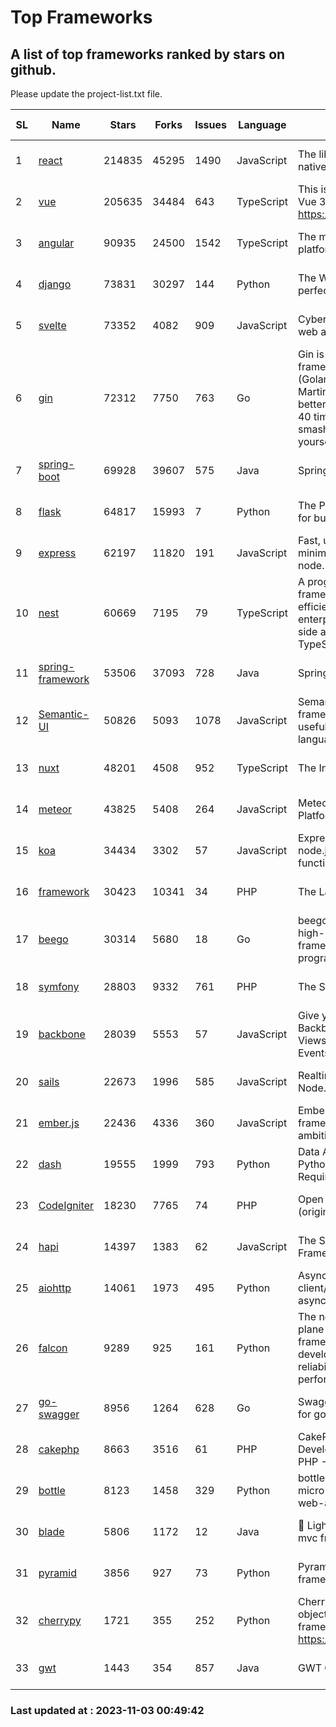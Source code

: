 # Top Frameworks
## A list of top frameworks ranked by stars on github.  
Please update the project-list.txt file.

| SL| Name  | Stars| Forks| Issues | Language | Description | Last Commit |
| --| ------| -----| ---- | ------ | -------- | ----------- | ----------- |
| 1 | [react](https://github.com/facebook/react) | 214835 | 45295 | 1490 | JavaScript | The library for web and native user interfaces. | 2023-11-02 20:13:21 |
| 2 | [vue](https://github.com/vuejs/vue) | 205635 | 34484 | 643 | TypeScript | This is the repo for Vue 2. For Vue 3, go to https://github.com/vuejs/core | 2023-10-23 07:55:40 |
| 3 | [angular](https://github.com/angular/angular) | 90935 | 24500 | 1542 | TypeScript | The modern web developer’s platform | 2023-11-02 22:29:44 |
| 4 | [django](https://github.com/django/django) | 73831 | 30297 | 144 | Python | The Web framework for perfectionists with deadlines. | 2023-11-02 16:57:39 |
| 5 | [svelte](https://github.com/sveltejs/svelte) | 73352 | 4082 | 909 | JavaScript | Cybernetically enhanced web apps | 2023-10-31 19:27:22 |
| 6 | [gin](https://github.com/gin-gonic/gin) | 72312 | 7750 | 763 | Go | Gin is a HTTP web framework written in Go (Golang). It features a Martini-like API with much better performance -- up to 40 times faster. If you need smashing performance, get yourself some Gin. | 2023-09-27 07:17:11 |
| 7 | [spring-boot](https://github.com/spring-projects/spring-boot) | 69928 | 39607 | 575 | Java | Spring Boot | 2023-11-02 22:17:45 |
| 8 | [flask](https://github.com/pallets/flask) | 64817 | 15993 | 7 | Python | The Python micro framework for building web applications. | 2023-10-28 15:42:53 |
| 9 | [express](https://github.com/expressjs/express) | 62197 | 11820 | 191 | JavaScript | Fast, unopinionated, minimalist web framework for node. | 2023-06-04 15:47:20 |
| 10 | [nest](https://github.com/nestjs/nest) | 60669 | 7195 | 79 | TypeScript | A progressive Node.js framework for building efficient, scalable, and enterprise-grade server-side applications with TypeScript/JavaScript 🚀 | 2023-11-02 10:59:45 |
| 11 | [spring-framework](https://github.com/spring-projects/spring-framework) | 53506 | 37093 | 728 | Java | Spring Framework | 2023-11-02 16:18:25 |
| 12 | [Semantic-UI](https://github.com/Semantic-Org/Semantic-UI) | 50826 | 5093 | 1078 | JavaScript | Semantic is a UI component framework based around useful principles from natural language. | 2023-01-11 17:05:32 |
| 13 | [nuxt](https://github.com/nuxt/nuxt) | 48201 | 4508 | 952 | TypeScript | The Intuitive Vue Framework. | 2023-11-02 19:51:32 |
| 14 | [meteor](https://github.com/meteor/meteor) | 43825 | 5408 | 264 | JavaScript | Meteor, the JavaScript App Platform | 2023-10-31 15:05:35 |
| 15 | [koa](https://github.com/koajs/koa) | 34434 | 3302 | 57 | JavaScript | Expressive middleware for node.js using ES2017 async functions | 2023-10-31 13:09:26 |
| 16 | [framework](https://github.com/laravel/framework) | 30423 | 10341 | 34 | PHP | The Laravel Framework. | 2023-11-02 13:47:02 |
| 17 | [beego](https://github.com/beego/beego) | 30314 | 5680 | 18 | Go | beego is an open-source, high-performance web framework for the Go programming language. | 2023-10-26 14:18:44 |
| 18 | [symfony](https://github.com/symfony/symfony) | 28803 | 9332 | 761 | PHP | The Symfony PHP framework | 2023-11-02 20:44:56 |
| 19 | [backbone](https://github.com/jashkenas/backbone) | 28039 | 5553 | 57 | JavaScript | Give your JS App some Backbone with Models, Views, Collections, and Events | 2023-08-10 22:05:08 |
| 20 | [sails](https://github.com/balderdashy/sails) | 22673 | 1996 | 585 | JavaScript | Realtime MVC Framework for Node.js | 2023-09-01 21:26:40 |
| 21 | [ember.js](https://github.com/emberjs/ember.js) | 22436 | 4336 | 360 | JavaScript | Ember.js - A JavaScript framework for creating ambitious web applications | 2023-10-30 18:43:51 |
| 22 | [dash](https://github.com/plotly/dash) | 19555 | 1999 | 793 | Python | Data Apps & Dashboards for Python. No JavaScript Required. | 2023-10-26 19:38:28 |
| 23 | [CodeIgniter](https://github.com/bcit-ci/CodeIgniter) | 18230 | 7765 | 74 | PHP | Open Source PHP Framework (originally from EllisLab) | 2023-04-07 17:57:13 |
| 24 | [hapi](https://github.com/hapijs/hapi) | 14397 | 1383 | 62 | JavaScript | The Simple, Secure Framework Developers Trust | 2023-09-18 11:40:11 |
| 25 | [aiohttp](https://github.com/aio-libs/aiohttp) | 14061 | 1973 | 495 | Python | Asynchronous HTTP client/server framework for asyncio and Python | 2023-11-03 00:19:02 |
| 26 | [falcon](https://github.com/falconry/falcon) | 9289 | 925 | 161 | Python | The no-magic web data plane API and microservices framework for Python developers, with a focus on reliability, correctness, and performance at scale. | 2023-10-14 18:06:15 |
| 27 | [go-swagger](https://github.com/go-swagger/go-swagger) | 8956 | 1264 | 628 | Go | Swagger 2.0 implementation for go | 2023-08-21 22:25:45 |
| 28 | [cakephp](https://github.com/cakephp/cakephp) | 8663 | 3516 | 61 | PHP | CakePHP: The Rapid Development Framework for PHP - Official Repository | 2023-11-02 14:09:29 |
| 29 | [bottle](https://github.com/bottlepy/bottle) | 8123 | 1458 | 329 | Python | bottle.py is a fast and simple micro-framework for python web-applications. | 2022-09-05 15:24:52 |
| 30 | [blade](https://github.com/lets-blade/blade) | 5806 | 1172 | 12 | Java | :rocket: Lightning fast and elegant mvc framework for Java8 | 2023-06-16 05:18:49 |
| 31 | [pyramid](https://github.com/Pylons/pyramid) | 3856 | 927 | 73 | Python | Pyramid - A Python web framework | 2023-09-14 21:55:43 |
| 32 | [cherrypy](https://github.com/cherrypy/cherrypy) | 1721 | 355 | 252 | Python | CherryPy is a pythonic, object-oriented HTTP framework.      https://cherrypy.dev | 2023-08-04 13:52:17 |
| 33 | [gwt](https://github.com/gwtproject/gwt) | 1443 | 354 | 857 | Java | GWT Open Source Project | 2023-10-20 14:03:48 |

### Last updated at : 2023-11-03 00:49:42
